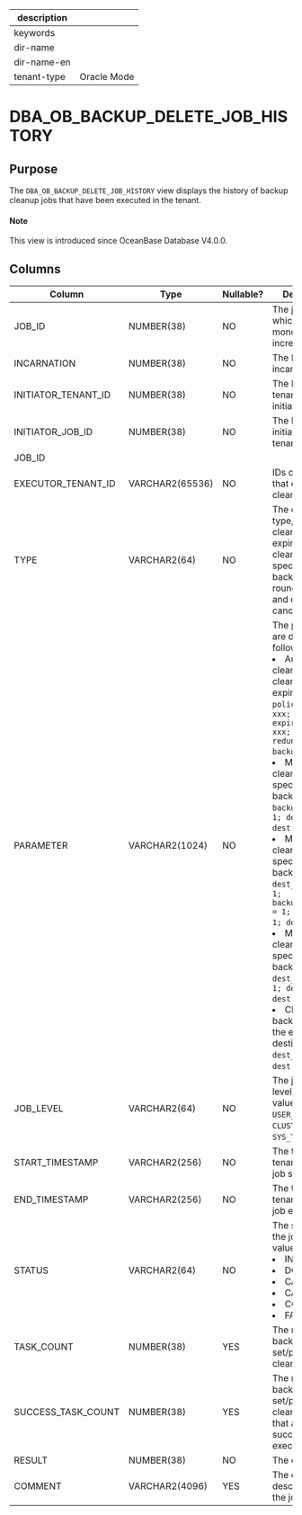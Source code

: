 | description ||
|---|---|
| keywords ||
| dir-name ||
| dir-name-en ||
| tenant-type | Oracle Mode |

# DBA_OB_BACKUP_DELETE_JOB_HISTORY

## Purpose

The `DBA_OB_BACKUP_DELETE_JOB_HISTORY` view displays the history of backup cleanup jobs that have been executed in the tenant.

<main id="notice" type='explain'>
  <h4>Note</h4>
  <p>This view is introduced since OceanBase Database V4.0.0. </p>
</main>

## Columns

| Column | Type | Nullable? | Description |
| --- | --- | --- | --- |
| JOB_ID | NUMBER(38) | NO | The job ID, which monotonically increases. |
| INCARNATION | NUMBER(38) | NO | The ID of the incarnation. |
| INITIATOR_TENANT_ID | NUMBER(38) | NO | The ID of the tenant that initiated the job. |
| INITIATOR_JOB_ID | NUMBER(38) | NO | The ID of the job initiated by the tenant. |
| JOB_ID |
| EXECUTOR_TENANT_ID | VARCHAR2(65536) | NO | IDs of tenants that execute the cleanup job. |
| TYPE | VARCHAR2(64) | NO | The cleanup type, including cleanup upon expiration, cleanup for a specified backup set, round, or piece, and cleanup canceling. |
| PARAMETER | VARCHAR2(1024) | NO | The parameters are described as follows:<li>Automatic cleanup or cleanup upon expiration: `policy_name = xxx; expired_time = xxx; redundancy:2; backup_copies:1`;<li>Manual cleanup for a specified backup set: `backup_set_id = 1; dest_id = 1; dest = xxxxx`;<li>Manual cleanup for a specified backup piece: `dest_round_id = 1; backup_piece_id = 1; dest_id = 1; dest = xxxx`;<li>Manual cleanup for a specified backup round: `dest_round_id = 1; dest_id = 1; dest = xxxx`;<li>Cleanup of backup data on the entire destination: `dest_id = 1; dest = xxx`; |
| JOB_LEVEL | VARCHAR2(64) | NO | The job initiation level. Valid values: `USER_TENANT`, `CLUSTER`, and `SYS_TENANT`. |
| START_TIMESTAMP | VARCHAR2(256) | NO | The time on the tenant when the job started. |
| END_TIMESTAMP | VARCHAR2(256) | NO | The time on the tenant when the job ended. |
| STATUS | VARCHAR2(64) | NO | The status of the job. Valid values:<li>INIT<li>DOING<li>CANCELING<li>CANCELED<li>COMPLETED<li>FAILED |
| TASK_COUNT | NUMBER(38) | YES | The number of backup set/piece cleanup tasks. |
| SUCCESS_TASK_COUNT | NUMBER(38) | YES | The number of backup set/piece cleanup tasks that are successfully executed. |
| RESULT | NUMBER(38) | NO | The error code. |
| COMMENT | VARCHAR2(4096) | YES | The execution description of the job. |
